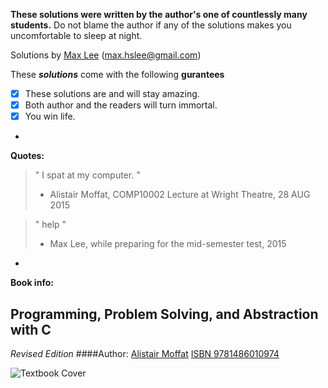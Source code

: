 **These solutions were written by the author's one of countlessly many students.** Do not blame the author if any of the solutions makes you uncomfortable to sleep at night.

Solutions by [Max Lee](http://imnotbermuda.com) (max.hslee@gmail.com)

These ***solutions*** come with the following **gurantees**
- [x] These solutions are and will stay amazing.
- [x] Both author and the readers will turn immortal.
- [x] You win life.

-

**Quotes:**
> " I spat at my computer. "
> - Alistair Moffat, COMP10002 Lecture at Wright Theatre, 28 AUG 2015
 
> " help "
> - Max Lee, while preparing for the mid-semester test, 2015

-

**Book info:**

## Programming, Problem Solving, and Abstraction with C
*Revised Edition*
####Author: [Alistair Moffat](http://people.eng.unimelb.edu.au/ammoffat/)
[ISBN 9781486010974](http://people.eng.unimelb.edu.au/ammoffat/ppsaa/)

![Textbook Cover](http://people.eng.unimelb.edu.au/ammoffat/ppsaa/front-cover-revised.jpg)

